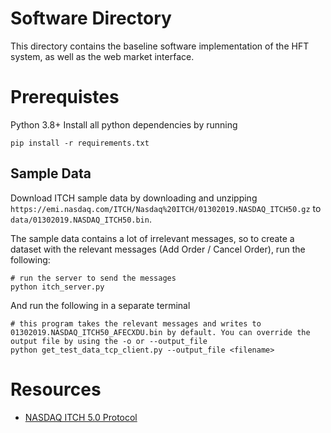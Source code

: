 # Software Directory
This directory contains the baseline software implementation of the HFT system, as well as the web market interface.

# Prerequistes
Python 3.8+
Install all python dependencies by running
```
pip install -r requirements.txt
```

## Sample Data

Download ITCH sample data by downloading and unzipping `https://emi.nasdaq.com/ITCH/Nasdaq%20ITCH/01302019.NASDAQ_ITCH50.gz` to `data/01302019.NASDAQ_ITCH50.bin`.

The sample data contains a lot of irrelevant messages, so to create a dataset with the relevant messages (Add Order / Cancel Order), run the following:
```
# run the server to send the messages
python itch_server.py
```

And run the following in a separate terminal
```
# this program takes the relevant messages and writes to 01302019.NASDAQ_ITCH50_AFECXDU.bin by default. You can override the output file by using the -o or --output_file
python get_test_data_tcp_client.py --output_file <filename>
``` 

# Resources

- [NASDAQ ITCH 5.0 Protocol](https://www.nasdaqtrader.com/content/technicalsupport/specifications/dataproducts/NQTVITCHspecification.pdf)